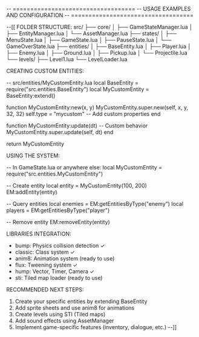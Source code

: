 -- ===================================
-- USAGE EXAMPLES AND CONFIGURATION
-- ===================================

--[[
FOLDER STRUCTURE:
src/
├── core/
│   ├── GameStateManager.lua
│   ├── EntityManager.lua
│   └── AssetManager.lua
├── states/
│   ├── MenuState.lua
│   ├── GameState.lua
│   ├── PauseState.lua
│   └── GameOverState.lua
├── entities/
│   ├── BaseEntity.lua
│   ├── Player.lua
│   ├── Enemy.lua
│   ├── Ground.lua
│   ├── Pickup.lua
│   └── Projectile.lua
└── levels/
    ├── Level1.lua
    └── LevelLoader.lua

CREATING CUSTOM ENTITIES:

-- src/entities/MyCustomEntity.lua
local BaseEntity = require("src.entities.BaseEntity")
local MyCustomEntity = BaseEntity:extend()

function MyCustomEntity:new(x, y)
    MyCustomEntity.super.new(self, x, y, 32, 32)
    self.type = "mycustom"
    -- Add custom properties
end

function MyCustomEntity:update(dt)
    -- Custom behavior
    MyCustomEntity.super.update(self, dt)
end

return MyCustomEntity

USING THE SYSTEM:

-- In GameState.lua or anywhere else:
local MyCustomEntity = require("src.entities.MyCustomEntity")

-- Create entity
local entity = MyCustomEntity(100, 200)
EM:addEntity(entity)

-- Query entities
local enemies = EM:getEntitiesByType("enemy")
local players = EM:getEntitiesByType("player")

-- Remove entity
EM:removeEntity(entity)

LIBRARIES INTEGRATION:
- bump: Physics collision detection ✓
- classic: Class system ✓
- anim8: Animation system (ready to use)
- flux: Tweening system ✓
- hump: Vector, Timer, Camera ✓
- sti: Tiled map loader (ready to use)

RECOMMENDED NEXT STEPS:
1. Create your specific entities by extending BaseEntity
2. Add sprite sheets and use anim8 for animations
3. Create levels using STI (Tiled maps)
4. Add sound effects using AssetManager
5. Implement game-specific features (inventory, dialogue, etc.)
--]]
